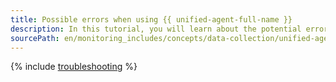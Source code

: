 ```yaml
---
title: Possible errors when using {{ unified-agent-full-name }}
description: In this tutorial, you will learn about the potential errors when using {{ unified-agent-short-name }}.
sourcePath: en/monitoring_includes/concepts/data-collection/unified-agent/errors.md
---
```


{% include [troubleshooting](../../../../_qa/monitoring/unified-agent/troubleshooting.md) %}